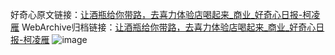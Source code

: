 好奇心原文链接：[让酒瓶给你带路，去喜力体验店喝起来_商业_好奇心日报-柯凌雁](https://www.qdaily.com/articles/9194.html)
WebArchive归档链接：[让酒瓶给你带路，去喜力体验店喝起来_商业_好奇心日报-柯凌雁](http://web.archive.org/web/20181006070926/http://www.qdaily.com:80/articles/9194.html)
![image](http://ww3.sinaimg.cn/large/007d5XDpgy1g3veuj3juuj30u01dutm2)